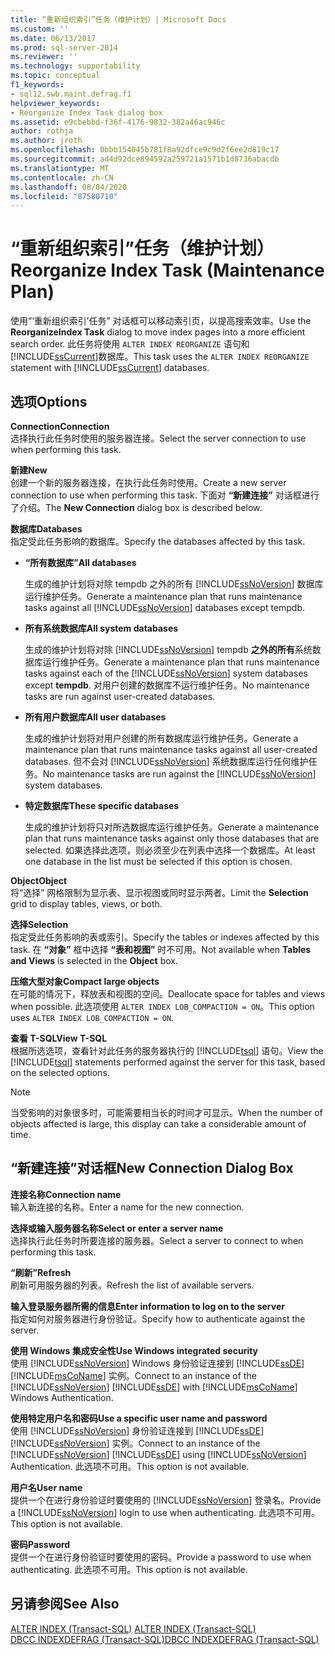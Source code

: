```yaml
---
title: “重新组织索引”任务（维护计划）| Microsoft Docs
ms.custom: ''
ms.date: 06/13/2017
ms.prod: sql-server-2014
ms.reviewer: ''
ms.technology: supportability
ms.topic: conceptual
f1_keywords:
- sql12.swb.maint.defrag.f1
helpviewer_keywords:
- Reorganize Index Task dialog box
ms.assetid: e9cbebbd-f36f-4176-9832-382a46ac946c
author: rothja
ms.author: jroth
ms.openlocfilehash: 0bbb154045b781f8a92dfce9c9d2f6ee2d819c17
ms.sourcegitcommit: ad4d92dce894592a259721a1571b1d8736abacdb
ms.translationtype: MT
ms.contentlocale: zh-CN
ms.lasthandoff: 08/04/2020
ms.locfileid: "87580710"
---
```

# <a name="reorganize-index-task-maintenance-plan"></a><span data-ttu-id="06a97-102">“重新组织索引”任务（维护计划）</span><span class="sxs-lookup"><span data-stu-id="06a97-102">Reorganize Index Task (Maintenance Plan)</span></span>
  <span data-ttu-id="06a97-103">使用“‘重新组织索引’任务”  对话框可以移动索引页，以提高搜索效率。</span><span class="sxs-lookup"><span data-stu-id="06a97-103">Use the **ReorganizeIndex Task** dialog to move index pages into a more efficient search order.</span></span> <span data-ttu-id="06a97-104">此任务将使用 `ALTER INDEX REORGANIZE` 语句和 [!INCLUDE[ssCurrent](../../includes/sscurrent-md.md)]数据库。</span><span class="sxs-lookup"><span data-stu-id="06a97-104">This task uses the `ALTER INDEX REORGANIZE` statement with [!INCLUDE[ssCurrent](../../includes/sscurrent-md.md)] databases.</span></span>  
  
## <a name="options"></a><span data-ttu-id="06a97-105">选项</span><span class="sxs-lookup"><span data-stu-id="06a97-105">Options</span></span>  
 <span data-ttu-id="06a97-106">**Connection**</span><span class="sxs-lookup"><span data-stu-id="06a97-106">**Connection**</span></span>  
 <span data-ttu-id="06a97-107">选择执行此任务时使用的服务器连接。</span><span class="sxs-lookup"><span data-stu-id="06a97-107">Select the server connection to use when performing this task.</span></span>  
  
 <span data-ttu-id="06a97-108">**新建**</span><span class="sxs-lookup"><span data-stu-id="06a97-108">**New**</span></span>  
 <span data-ttu-id="06a97-109">创建一个新的服务器连接，在执行此任务时使用。</span><span class="sxs-lookup"><span data-stu-id="06a97-109">Create a new server connection to use when performing this task.</span></span> <span data-ttu-id="06a97-110">下面对 **“新建连接”** 对话框进行了介绍。</span><span class="sxs-lookup"><span data-stu-id="06a97-110">The **New Connection** dialog box is described below.</span></span>  
  
 <span data-ttu-id="06a97-111">**数据库**</span><span class="sxs-lookup"><span data-stu-id="06a97-111">**Databases**</span></span>  
 <span data-ttu-id="06a97-112">指定受此任务影响的数据库。</span><span class="sxs-lookup"><span data-stu-id="06a97-112">Specify the databases affected by this task.</span></span>  
  
-   <span data-ttu-id="06a97-113">**“所有数据库”**</span><span class="sxs-lookup"><span data-stu-id="06a97-113">**All databases**</span></span>  
  
     <span data-ttu-id="06a97-114">生成的维护计划将对除 tempdb 之外的所有 [!INCLUDE[ssNoVersion](../../includes/ssnoversion-md.md)] 数据库运行维护任务。</span><span class="sxs-lookup"><span data-stu-id="06a97-114">Generate a maintenance plan that runs maintenance tasks against all [!INCLUDE[ssNoVersion](../../includes/ssnoversion-md.md)] databases except tempdb.</span></span>  
  
-   <span data-ttu-id="06a97-115">**所有系统数据库**</span><span class="sxs-lookup"><span data-stu-id="06a97-115">**All system databases**</span></span>  
  
     <span data-ttu-id="06a97-116">生成的维护计划将对除 [!INCLUDE[ssNoVersion](../../includes/ssnoversion-md.md)] tempdb **之外的所有**系统数据库运行维护任务。</span><span class="sxs-lookup"><span data-stu-id="06a97-116">Generate a maintenance plan that runs maintenance tasks against each of the [!INCLUDE[ssNoVersion](../../includes/ssnoversion-md.md)] system databases except **tempdb**.</span></span> <span data-ttu-id="06a97-117">对用户创建的数据库不运行维护任务。</span><span class="sxs-lookup"><span data-stu-id="06a97-117">No maintenance tasks are run against user-created databases.</span></span>  
  
-   <span data-ttu-id="06a97-118">**所有用户数据库**</span><span class="sxs-lookup"><span data-stu-id="06a97-118">**All user databases**</span></span>  
  
     <span data-ttu-id="06a97-119">生成的维护计划将对用户创建的所有数据库运行维护任务。</span><span class="sxs-lookup"><span data-stu-id="06a97-119">Generate a maintenance plan that runs maintenance tasks against all user-created databases.</span></span> <span data-ttu-id="06a97-120">但不会对 [!INCLUDE[ssNoVersion](../../includes/ssnoversion-md.md)] 系统数据库运行任何维护任务。</span><span class="sxs-lookup"><span data-stu-id="06a97-120">No maintenance tasks are run against the [!INCLUDE[ssNoVersion](../../includes/ssnoversion-md.md)] system databases.</span></span>  
  
-   <span data-ttu-id="06a97-121">**特定数据库**</span><span class="sxs-lookup"><span data-stu-id="06a97-121">**These specific databases**</span></span>  
  
     <span data-ttu-id="06a97-122">生成的维护计划将只对所选数据库运行维护任务。</span><span class="sxs-lookup"><span data-stu-id="06a97-122">Generate a maintenance plan that runs maintenance tasks against only those databases that are selected.</span></span> <span data-ttu-id="06a97-123">如果选择此选项，则必须至少在列表中选择一个数据库。</span><span class="sxs-lookup"><span data-stu-id="06a97-123">At least one database in the list must be selected if this option is chosen.</span></span>  
  
 <span data-ttu-id="06a97-124">**Object**</span><span class="sxs-lookup"><span data-stu-id="06a97-124">**Object**</span></span>  
 <span data-ttu-id="06a97-125">将“选择”  网格限制为显示表、显示视图或同时显示两者。</span><span class="sxs-lookup"><span data-stu-id="06a97-125">Limit the **Selection** grid to display tables, views, or both.</span></span>  
  
 <span data-ttu-id="06a97-126">**选择**</span><span class="sxs-lookup"><span data-stu-id="06a97-126">**Selection**</span></span>  
 <span data-ttu-id="06a97-127">指定受此任务影响的表或索引。</span><span class="sxs-lookup"><span data-stu-id="06a97-127">Specify the tables or indexes affected by this task.</span></span> <span data-ttu-id="06a97-128">在 **“对象”** 框中选择 **“表和视图”** 时不可用。</span><span class="sxs-lookup"><span data-stu-id="06a97-128">Not available when **Tables and Views** is selected in the **Object** box.</span></span>  
  
 <span data-ttu-id="06a97-129">**压缩大型对象**</span><span class="sxs-lookup"><span data-stu-id="06a97-129">**Compact large objects**</span></span>  
 <span data-ttu-id="06a97-130">在可能的情况下，释放表和视图的空间。</span><span class="sxs-lookup"><span data-stu-id="06a97-130">Deallocate space for tables and views when possible.</span></span> <span data-ttu-id="06a97-131">此选项使用 `ALTER INDEX LOB_COMPACTION = ON`。</span><span class="sxs-lookup"><span data-stu-id="06a97-131">This option uses `ALTER INDEX LOB_COMPACTION = ON`.</span></span>  
  
 <span data-ttu-id="06a97-132">**查看 T-SQL**</span><span class="sxs-lookup"><span data-stu-id="06a97-132">**View T-SQL**</span></span>  
 <span data-ttu-id="06a97-133">根据所选选项，查看针对此任务的服务器执行的 [!INCLUDE[tsql](../../includes/tsql-md.md)] 语句。</span><span class="sxs-lookup"><span data-stu-id="06a97-133">View the [!INCLUDE[tsql](../../includes/tsql-md.md)] statements performed against the server for this task, based on the selected options.</span></span>  
  
> [!NOTE]  
>  <span data-ttu-id="06a97-134">当受影响的对象很多时，可能需要相当长的时间才可显示。</span><span class="sxs-lookup"><span data-stu-id="06a97-134">When the number of objects affected is large, this display can take a considerable amount of time.</span></span>  
  
## <a name="new-connection-dialog-box"></a><span data-ttu-id="06a97-135">“新建连接”对话框</span><span class="sxs-lookup"><span data-stu-id="06a97-135">New Connection Dialog Box</span></span>  
 <span data-ttu-id="06a97-136">**连接名称**</span><span class="sxs-lookup"><span data-stu-id="06a97-136">**Connection name**</span></span>  
 <span data-ttu-id="06a97-137">输入新连接的名称。</span><span class="sxs-lookup"><span data-stu-id="06a97-137">Enter a name for the new connection.</span></span>  
  
 <span data-ttu-id="06a97-138">**选择或输入服务器名称**</span><span class="sxs-lookup"><span data-stu-id="06a97-138">**Select or enter a server name**</span></span>  
 <span data-ttu-id="06a97-139">选择执行此任务时所要连接的服务器。</span><span class="sxs-lookup"><span data-stu-id="06a97-139">Select a server to connect to when performing this task.</span></span>  
  
 <span data-ttu-id="06a97-140">**“刷新”**</span><span class="sxs-lookup"><span data-stu-id="06a97-140">**Refresh**</span></span>  
 <span data-ttu-id="06a97-141">刷新可用服务器的列表。</span><span class="sxs-lookup"><span data-stu-id="06a97-141">Refresh the list of available servers.</span></span>  
  
 <span data-ttu-id="06a97-142">**输入登录服务器所需的信息**</span><span class="sxs-lookup"><span data-stu-id="06a97-142">**Enter information to log on to the server**</span></span>  
 <span data-ttu-id="06a97-143">指定如何对服务器进行身份验证。</span><span class="sxs-lookup"><span data-stu-id="06a97-143">Specify how to authenticate against the server.</span></span>  
  
 <span data-ttu-id="06a97-144">**使用 Windows 集成安全性**</span><span class="sxs-lookup"><span data-stu-id="06a97-144">**Use Windows integrated security**</span></span>  
 <span data-ttu-id="06a97-145">使用 [!INCLUDE[ssNoVersion](../../includes/ssnoversion-md.md)] Windows 身份验证连接到 [!INCLUDE[ssDE](../../includes/ssde-md.md)] [!INCLUDE[msCoName](../../includes/msconame-md.md)] 实例。</span><span class="sxs-lookup"><span data-stu-id="06a97-145">Connect to an instance of the [!INCLUDE[ssNoVersion](../../includes/ssnoversion-md.md)] [!INCLUDE[ssDE](../../includes/ssde-md.md)] with [!INCLUDE[msCoName](../../includes/msconame-md.md)] Windows Authentication.</span></span>  
  
 <span data-ttu-id="06a97-146">**使用特定用户名和密码**</span><span class="sxs-lookup"><span data-stu-id="06a97-146">**Use a specific user name and password**</span></span>  
 <span data-ttu-id="06a97-147">使用 [!INCLUDE[ssNoVersion](../../includes/ssnoversion-md.md)] 身份验证连接到 [!INCLUDE[ssDE](../../includes/ssde-md.md)] [!INCLUDE[ssNoVersion](../../includes/ssnoversion-md.md)] 实例。</span><span class="sxs-lookup"><span data-stu-id="06a97-147">Connect to an instance of the [!INCLUDE[ssNoVersion](../../includes/ssnoversion-md.md)] [!INCLUDE[ssDE](../../includes/ssde-md.md)] using [!INCLUDE[ssNoVersion](../../includes/ssnoversion-md.md)] Authentication.</span></span> <span data-ttu-id="06a97-148">此选项不可用。</span><span class="sxs-lookup"><span data-stu-id="06a97-148">This option is not available.</span></span>  
  
 <span data-ttu-id="06a97-149">**用户名**</span><span class="sxs-lookup"><span data-stu-id="06a97-149">**User name**</span></span>  
 <span data-ttu-id="06a97-150">提供一个在进行身份验证时要使用的 [!INCLUDE[ssNoVersion](../../includes/ssnoversion-md.md)] 登录名。</span><span class="sxs-lookup"><span data-stu-id="06a97-150">Provide a [!INCLUDE[ssNoVersion](../../includes/ssnoversion-md.md)] login to use when authenticating.</span></span> <span data-ttu-id="06a97-151">此选项不可用。</span><span class="sxs-lookup"><span data-stu-id="06a97-151">This option is not available.</span></span>  
  
 <span data-ttu-id="06a97-152">**密码**</span><span class="sxs-lookup"><span data-stu-id="06a97-152">**Password**</span></span>  
 <span data-ttu-id="06a97-153">提供一个在进行身份验证时要使用的密码。</span><span class="sxs-lookup"><span data-stu-id="06a97-153">Provide a password to use when authenticating.</span></span> <span data-ttu-id="06a97-154">此选项不可用。</span><span class="sxs-lookup"><span data-stu-id="06a97-154">This option is not available.</span></span>  
  
## <a name="see-also"></a><span data-ttu-id="06a97-155">另请参阅</span><span class="sxs-lookup"><span data-stu-id="06a97-155">See Also</span></span>  
 <span data-ttu-id="06a97-156">[ALTER INDEX (Transact-SQL)](/sql/t-sql/statements/alter-index-transact-sql) </span><span class="sxs-lookup"><span data-stu-id="06a97-156">[ALTER INDEX &#40;Transact-SQL&#41;](/sql/t-sql/statements/alter-index-transact-sql) </span></span>  
 [<span data-ttu-id="06a97-157">DBCC INDEXDEFRAG (Transact-SQL)</span><span class="sxs-lookup"><span data-stu-id="06a97-157">DBCC INDEXDEFRAG &#40;Transact-SQL&#41;</span></span>](/sql/t-sql/database-console-commands/dbcc-indexdefrag-transact-sql)  
  
  
